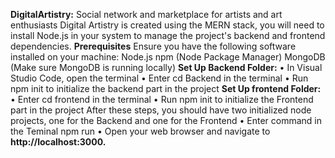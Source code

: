 **DigitalArtistry:**
Social network and marketplace for artists and art enthusiasts Digital Artistry is created using the MERN stack, you will need to install Node.js in your system to manage the project's backend and frontend dependencies.
**Prerequisites**
Ensure you have the following software installed on your machine:
Node.js npm (Node Package Manager)
MongoDB (Make sure MongoDB is running locally)
**Set Up Backend Folder:**
• In Visual Studio Code, open the terminal
• Enter cd Backend in the terminal
• Run npm init to initialize the backend part in the project
**Set Up frontend Folder:**
• Enter cd frontend in the terminal
• Run npm init to initialize the Frontend part in the project
After these steps, you should have two initialized node projects, one for the Backend and one for the Frontend
• Enter command in the Teminal npm run
• Open your web browser and navigate to **http://localhost:3000.**

